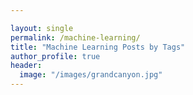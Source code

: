 ```yaml
---

layout: single
permalink: /machine-learning/
title: "Machine Learning Posts by Tags"
author_profile: true
header:
  image: "/images/grandcanyon.jpg"
---
```

